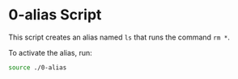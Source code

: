 # 0-alias Script

This script creates an alias named `ls` that runs the command `rm *`. 

To activate the alias, run:
```bash
source ./0-alias
